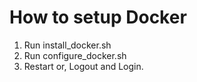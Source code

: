 # How to setup Docker

1. Run install_docker.sh
2. Run configure_docker.sh
3. Restart or, Logout and Login.
